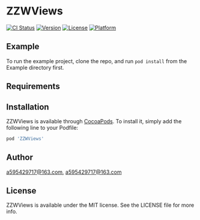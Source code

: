 # ZZWViews

[![CI Status](https://img.shields.io/travis/a595429717@163.com/ZZWViews.svg?style=flat)](https://travis-ci.org/a595429717@163.com/ZZWViews)
[![Version](https://img.shields.io/cocoapods/v/ZZWViews.svg?style=flat)](https://cocoapods.org/pods/ZZWViews)
[![License](https://img.shields.io/cocoapods/l/ZZWViews.svg?style=flat)](https://cocoapods.org/pods/ZZWViews)
[![Platform](https://img.shields.io/cocoapods/p/ZZWViews.svg?style=flat)](https://cocoapods.org/pods/ZZWViews)

## Example

To run the example project, clone the repo, and run `pod install` from the Example directory first.

## Requirements

## Installation

ZZWViews is available through [CocoaPods](https://cocoapods.org). To install
it, simply add the following line to your Podfile:

```ruby
pod 'ZZWViews'
```

## Author

a595429717@163.com, a595429717@163.com

## License

ZZWViews is available under the MIT license. See the LICENSE file for more info.
